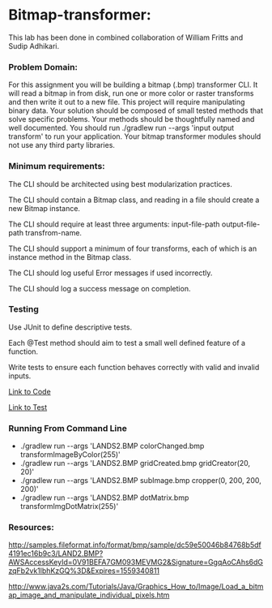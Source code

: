 # Bitmap-transformer:

This lab has been done in combined collaboration of William Fritts and Sudip Adhikari.

### Problem Domain: 
For this assignment you will be building a bitmap (.bmp) transformer CLI. It will read a bitmap in from disk, run one or more color or raster transforms and then write it out to a new file. This project will require manipulating binary data. Your solution should be composed of small tested methods that solve specific problems. Your methods should be thoughtfully named and well documented. You should run ./gradlew run --args 'input output transform' to run your application. Your bitmap transformer modules should not use any third party libraries.

### Minimum requirements:
The CLI should be architected using best modularization practices.

The CLI should contain a Bitmap class, and reading in a file should create a new Bitmap instance.

The CLI should require at least three arguments: input-file-path output-file-path transfrom-name.

The CLI should support a minimum of four transforms, each of which is an instance method in the Bitmap class.

The CLI should log useful Error messages if used incorrectly.

The CLI should log a success message on completion.

### Testing
Use JUnit to define descriptive tests.

Each @Test method should aim to test a small well defined feature of a function.

Write tests to ensure each function behaves correctly with valid and invalid inputs.


[Link to Code](https://github.com/sadhikari07/bitmap-transformer-/blob/master/src/main/java/bitmap/transformer/App.java)

[Link to Test](https://github.com/sadhikari07/bitmap-transformer-/blob/master/src/test/java/bitmap/transformer/AppTest.java)


### Running From Command Line

- ./gradlew run --args 'LANDS2.BMP colorChanged.bmp transformImageByColor(255)'
- ./gradlew run --args 'LANDS2.BMP gridCreated.bmp gridCreator(20, 20)'
- ./gradlew run --args 'LANDS2.BMP subImage.bmp cropper(0, 200, 200, 200)'
- ./gradlew run --args 'LANDS2.BMP dotMatrix.bmp transformImgDotMatrix(255)'


### Resources:
http://samples.fileformat.info/format/bmp/sample/dc59e50046b84768b5df4191ec16b9c3/LAND2.BMP?AWSAccessKeyId=0V91BEFA7GM093MEVMG2&Signature=GgqAoCAhs6dGzqFb2vk1lbhKzGQ%3D&Expires=1559340811

http://www.java2s.com/Tutorials/Java/Graphics_How_to/Image/Load_a_bitmap_image_and_manipulate_individual_pixels.htm

